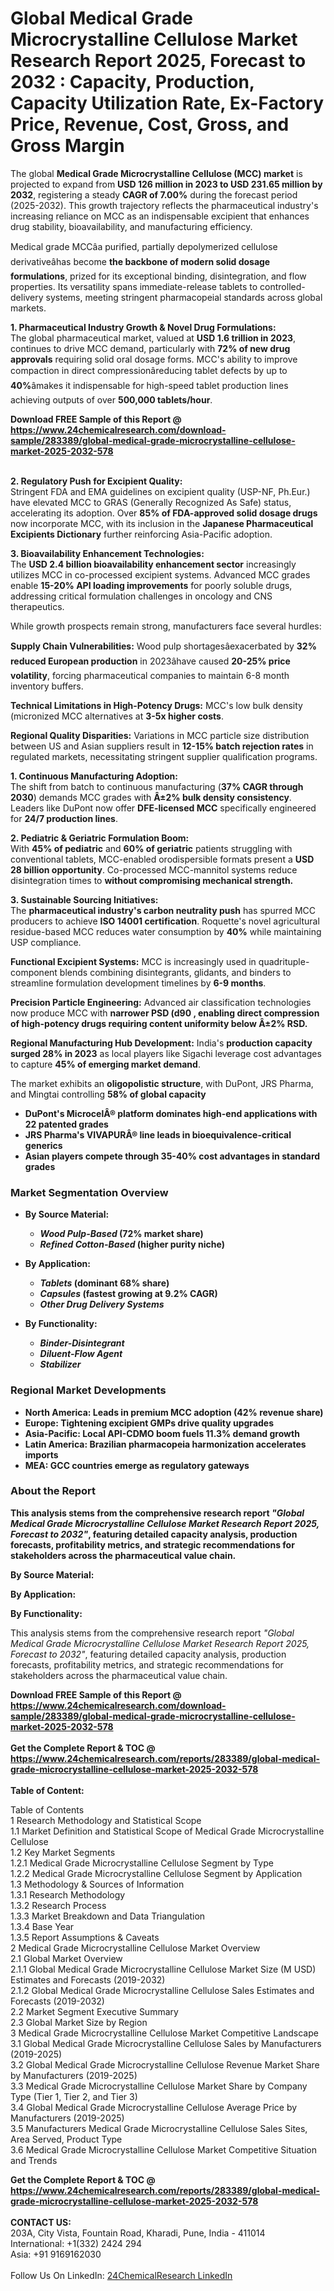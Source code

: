 <h1>Global Medical Grade Microcrystalline Cellulose Market Research Report 2025, Forecast to 2032 : Capacity, Production, Capacity Utilization Rate, Ex-Factory Price, Revenue, Cost, Gross, and Gross Margin</h1><p>The global <strong>Medical Grade Microcrystalline Cellulose (MCC) market</strong> is projected to expand from <strong>USD 126 million in 2023 to USD 231.65 million by 2032</strong>, registering a steady <strong>CAGR of 7.00%</strong> during the forecast period (2025-2032). This growth trajectory reflects the pharmaceutical industry's increasing reliance on MCC as an indispensable excipient that enhances drug stability, bioavailability, and manufacturing efficiency.</p><p>Medical grade MCCâa purified, partially depolymerized cellulose derivativeâhas become <strong>the backbone of modern solid dosage formulations</strong>, prized for its exceptional binding, disintegration, and flow properties. Its versatility spans immediate-release tablets to controlled-delivery systems, meeting stringent pharmacopeial standards across global markets.</p><p><strong>1. Pharmaceutical Industry Growth &amp; Novel Drug Formulations:</strong><br>
The global pharmaceutical market, valued at <strong>USD 1.6 trillion in 2023</strong>, continues to drive MCC demand, particularly with <strong>72% of new drug approvals</strong> requiring solid oral dosage forms. MCC's ability to improve compaction in direct compressionâreducing tablet defects by up to <strong>40%</strong>âmakes it indispensable for high-speed tablet production lines achieving outputs of over <strong>500,000 tablets/hour</strong>.</p><div><b>Download FREE Sample of this Report @ 
            <a href="https://www.24chemicalresearch.com/download-sample/283389/global-medical-grade-microcrystalline-cellulose-market-2025-2032-578">
            https://www.24chemicalresearch.com/download-sample/283389/global-medical-grade-microcrystalline-cellulose-market-2025-2032-578</a></b></div><br><p><strong>2. Regulatory Push for Excipient Quality:</strong><br>
Stringent FDA and EMA guidelines on excipient quality (USP-NF, Ph.Eur.) have elevated MCC to GRAS (Generally Recognized As Safe) status, accelerating its adoption. Over <strong>85% of FDA-approved solid dosage drugs</strong> now incorporate MCC, with its inclusion in the <strong>Japanese Pharmaceutical Excipients Dictionary</strong> further reinforcing Asia-Pacific adoption.</p><p><strong>3. Bioavailability Enhancement Technologies:</strong><br>
The <strong>USD 2.4 billion bioavailability enhancement sector</strong> increasingly utilizes MCC in co-processed excipient systems. Advanced MCC grades enable <strong>15-20% API loading improvements</strong> for poorly soluble drugs, addressing critical formulation challenges in oncology and CNS therapeutics.</p><p>While growth prospects remain strong, manufacturers face several hurdles:</p><p><strong>Supply Chain Vulnerabilities:</strong> Wood pulp shortagesâexacerbated by <strong>32% reduced European production</strong> in 2023âhave caused <strong>20-25% price volatility</strong>, forcing pharmaceutical companies to maintain 6-8 month inventory buffers.</p><p><strong>Technical Limitations in High-Potency Drugs:</strong> MCC's low bulk density (micronized MCC alternatives at <strong>3-5x higher costs</strong>.</p><p><strong>Regional Quality Disparities:</strong> Variations in MCC particle size distribution between US and Asian suppliers result in <strong>12-15% batch rejection rates</strong> in regulated markets, necessitating stringent supplier qualification programs.</p><p><strong>1. Continuous Manufacturing Adoption:</strong><br>
The shift from batch to continuous manufacturing (<strong>37% CAGR through 2030</strong>) demands MCC grades with <strong>Â±2% bulk density consistency</strong>. Leaders like DuPont now offer <strong>DFE-licensed MCC</strong> specifically engineered for <strong>24/7 production lines</strong>.</p><p><strong>2. Pediatric &amp; Geriatric Formulation Boom:</strong><br>
With <strong>45% of pediatric</strong> and <strong>60% of geriatric</strong> patients struggling with conventional tablets, MCC-enabled orodispersible formats present a <strong>USD 28 billion opportunity</strong>. Co-processed MCC-mannitol systems reduce disintegration times to <strong> without compromising mechanical strength.</strong></p><p><strong>3. Sustainable Sourcing Initiatives:</strong><br>
The <strong>pharmaceutical industry's carbon neutrality push</strong> has spurred MCC producers to achieve <strong>ISO 14001 certification</strong>. Roquette's novel agricultural residue-based MCC reduces water consumption by <strong>40%</strong> while maintaining USP compliance.</p><p><strong>Functional Excipient Systems:</strong> MCC is increasingly used in quadrituple-component blends combining disintegrants, glidants, and binders to streamline formulation development timelines by <strong>6-9 months</strong>.</p><p><strong>Precision Particle Engineering:</strong> Advanced air classification technologies now produce MCC with <strong>narrower PSD (d90 , enabling direct compression of high-potency drugs requiring content uniformity below <strong>Â±2% RSD</strong>.</strong></p><p><strong>Regional Manufacturing Hub Development:</strong> India's <strong>production capacity surged 28% in 2023</strong> as local players like Sigachi leverage cost advantages to capture <strong>45% of emerging market demand</strong>.</p><p>The market exhibits an <strong>oligopolistic structure</strong>, with DuPont, JRS Pharma, and Mingtai controlling <strong>58% of global capacity

<ul>
    <li>DuPont's <strong>MicrocelÂ® platform</strong> dominates high-end applications with <strong>22 patented grades</strong></li>
    <li>JRS Pharma's <strong>VIVAPURÂ® line</strong> leads in bioequivalence-critical generics</li>
    <li>Asian players compete through <strong>35-40% cost advantages</strong> in standard grades</li>
</ul>

<h3>Market Segmentation Overview</h3>

<ul>
    <li>
    <p><strong>By Source Material:</strong></p>
    <ul>
        <li><em>Wood Pulp-Based</em> (72% market share)</li>
        <li><em>Refined Cotton-Based</em> (higher purity niche)</li>
    </ul>
    </li>
    <li>
    <p><strong>By Application:</strong></p>
    <ul>
        <li><em>Tablets</em> (dominant 68% share)</li>
        <li><em>Capsules</em> (fastest growing at 9.2% CAGR)</li>
        <li><em>Other Drug Delivery Systems</em></li>
    </ul>
    </li>
    <li>
    <p><strong>By Functionality:</strong></p>
    <ul>
        <li><em>Binder-Disintegrant</em></li>
        <li><em>Diluent-Flow Agent</em></li>
        <li><em>Stabilizer</em></li>
    </ul>
    </li>
</ul>

<h3>Regional Market Developments</h3>

<ul>
    <li><strong>North America:</strong> Leads in premium MCC adoption (42% revenue share)</li>
    <li><strong>Europe:</strong> Tightening excipient GMPs drive quality upgrades</li>
    <li><strong>Asia-Pacific:</strong> Local API-CDMO boom fuels 11.3% demand growth</li>
    <li><strong>Latin America:</strong> Brazilian pharmacopeia harmonization accelerates imports</li>
    <li><strong>MEA:</strong> GCC countries emerge as regulatory gateways</li>
</ul>

<h3>About the Report</h3>
<p>This analysis stems from the comprehensive research report <em>"Global Medical Grade Microcrystalline Cellulose Market Research Report 2025, Forecast to 2032"</em>, featuring detailed capacity analysis, production forecasts, profitability metrics, and strategic recommendations for stakeholders across the pharmaceutical value chain.</p>

</strong></p><p><strong>By Source Material:</strong></p><p><strong>By Application:</strong></p><p><strong>By Functionality:</strong></p><p>This analysis stems from the comprehensive research report <em>"Global Medical Grade Microcrystalline Cellulose Market Research Report 2025, Forecast to 2032"</em>, featuring detailed capacity analysis, production forecasts, profitability metrics, and strategic recommendations for stakeholders across the pharmaceutical value chain.</p><div><b>Download FREE Sample of this Report @ 
            <a href="https://www.24chemicalresearch.com/download-sample/283389/global-medical-grade-microcrystalline-cellulose-market-2025-2032-578">
            https://www.24chemicalresearch.com/download-sample/283389/global-medical-grade-microcrystalline-cellulose-market-2025-2032-578</a></b></div><br><div><b>Get the Complete Report & TOC @ 
            <a href="https://www.24chemicalresearch.com/reports/283389/global-medical-grade-microcrystalline-cellulose-market-2025-2032-578">
            https://www.24chemicalresearch.com/reports/283389/global-medical-grade-microcrystalline-cellulose-market-2025-2032-578</a></b></div><br>
            <b>Table of Content:</b><p>Table of Contents<br />
1 Research Methodology and Statistical Scope<br />
1.1 Market Definition and Statistical Scope of Medical Grade Microcrystalline Cellulose<br />
1.2 Key Market Segments<br />
1.2.1 Medical Grade Microcrystalline Cellulose Segment by Type<br />
1.2.2 Medical Grade Microcrystalline Cellulose Segment by Application<br />
1.3 Methodology & Sources of Information<br />
1.3.1 Research Methodology<br />
1.3.2 Research Process<br />
1.3.3 Market Breakdown and Data Triangulation<br />
1.3.4 Base Year<br />
1.3.5 Report Assumptions & Caveats<br />
2 Medical Grade Microcrystalline Cellulose Market Overview<br />
2.1 Global Market Overview<br />
2.1.1 Global Medical Grade Microcrystalline Cellulose Market Size (M USD) Estimates and Forecasts (2019-2032)<br />
2.1.2 Global Medical Grade Microcrystalline Cellulose Sales Estimates and Forecasts (2019-2032)<br />
2.2 Market Segment Executive Summary<br />
2.3 Global Market Size by Region<br />
3 Medical Grade Microcrystalline Cellulose Market Competitive Landscape<br />
3.1 Global Medical Grade Microcrystalline Cellulose Sales by Manufacturers (2019-2025)<br />
3.2 Global Medical Grade Microcrystalline Cellulose Revenue Market Share by Manufacturers (2019-2025)<br />
3.3 Medical Grade Microcrystalline Cellulose Market Share by Company Type (Tier 1, Tier 2, and Tier 3)<br />
3.4 Global Medical Grade Microcrystalline Cellulose Average Price by Manufacturers (2019-2025)<br />
3.5 Manufacturers Medical Grade Microcrystalline Cellulose Sales Sites, Area Served, Product Type<br />
3.6 Medical Grade Microcrystalline Cellulose Market Competitive Situation and Trends<br />
</p><div><b>Get the Complete Report & TOC @ 
            <a href="https://www.24chemicalresearch.com/reports/283389/global-medical-grade-microcrystalline-cellulose-market-2025-2032-578">
            https://www.24chemicalresearch.com/reports/283389/global-medical-grade-microcrystalline-cellulose-market-2025-2032-578</a></b></div><br><b>CONTACT US:</b><br>
            203A, City Vista, Fountain Road, Kharadi, Pune, India - 411014<br>
            International: +1(332) 2424 294<br>
            Asia: +91 9169162030 <br><br>
            Follow Us On LinkedIn: <a href="https://www.linkedin.com/company/24chemicalresearch/">24ChemicalResearch LinkedIn</a>